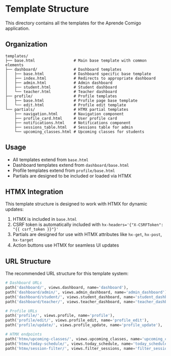 # Template Structure

This directory contains all the templates for the Aprende Comigo application.

## Organization

```
templates/
├── base.html                 # Main base template with common elements
├── dashboard/                # Dashboard templates
│   ├── base.html             # Dashboard specific base template
│   ├── index.html            # Redirects to appropriate dashboard
│   ├── admin.html            # Admin dashboard
│   ├── student.html          # Student dashboard
│   └── teacher.html          # Teacher dashboard
├── profile/                  # Profile templates
│   ├── base.html             # Profile page base template
│   └── edit.html             # Profile edit template
└── partials/                 # HTMX partial templates
    ├── navigation.html       # Navigation component
    ├── profile_card.html     # User profile card
    ├── notifications.html    # Notifications component
    ├── sessions_table.html   # Sessions table for admin
    └── upcoming_classes.html # Upcoming classes for students
```

## Usage

- All templates extend from `base.html`
- Dashboard templates extend from `dashboard/base.html`
- Profile templates extend from `profile/base.html`
- Partials are designed to be included or loaded via HTMX

## HTMX Integration

This template structure is designed to work with HTMX for dynamic updates:

1. HTMX is included in `base.html`
2. CSRF token is automatically included with `hx-headers='{"X-CSRFToken": "{{ csrf_token }}"}'`
3. Partials are designed for use with HTMX attributes like `hx-get`, `hx-post`, `hx-target`
4. Action buttons use HTMX for seamless UI updates

## URL Structure

The recommended URL structure for this template system:

```python
# Dashboard URLs
path('dashboard/', views.dashboard, name='dashboard'),
path('dashboard/admin/', views.admin_dashboard, name='admin_dashboard'),
path('dashboard/student/', views.student_dashboard, name='student_dashboard'),
path('dashboard/teacher/', views.teacher_dashboard, name='teacher_dashboard'),

# Profile URLs
path('profile/', views.profile, name='profile'),
path('profile/edit/', views.profile_edit, name='profile_edit'),
path('profile/update/', views.profile_update, name='profile_update'),

# HTMX endpoints
path('htmx/upcoming-classes/', views.upcoming_classes, name='upcoming_classes'),
path('htmx/today-schedule/', views.today_schedule, name='today_schedule'),
path('htmx/session-filter/', views.filter_sessions, name='filter_sessions'),
``` 